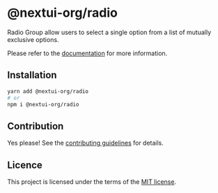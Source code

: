 # @nextui-org/radio

Radio Group allow users to select a single option from a list of mutually exclusive options.

Please refer to the [documentation](https://nextui.org/docs/components/radio-group) for more information.

## Installation

```sh
yarn add @nextui-org/radio
# or
npm i @nextui-org/radio
```

## Contribution

Yes please! See the
[contributing guidelines](https://github.com/nextui-org/nextui/blob/master/CONTRIBUTING.md)
for details.

## Licence

This project is licensed under the terms of the
[MIT license](https://github.com/nextui-org/nextui/blob/master/LICENSE).
